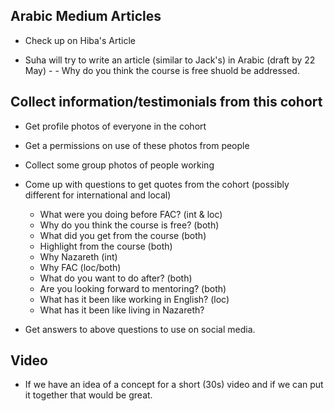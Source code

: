 ## Arabic Medium Articles

- Check up on Hiba's Article

- Suha will try to write an article (similar to Jack's) in Arabic (draft by 22 May) -  - Why do you think the course is free shuold be addressed.

## Collect information/testimonials from this cohort

- Get profile photos of everyone in the cohort

- Get a permissions on use of these photos from people

- Collect some group photos of people working

- Come up with questions to get quotes from the cohort (possibly different for international and local)

  - What were you doing before FAC? (int & loc)
  - Why do you think the course is free? (both)
  - What did you get from the course (both)
  - Highlight from the course (both)
  - Why Nazareth (int)
  - Why FAC (loc/both)
  - What do you want to do after? (both)
  - Are you looking forward to mentoring? (both)
  - What has it been like working in English? (loc)
  - What has it been like living in Nazareth?

- Get answers to above questions to use on social media.

## Video

- If we have an idea of a concept for a short (30s) video and if we can put it together that would be great.
